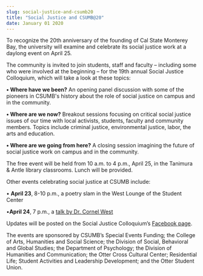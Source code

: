 ```yaml
---
slug: social-justice-and-csumb20
title: "Social Justice and CSUMB@20"
date: January 01 2020
---
```


 
<p>
  To recognize the 20th anniversary of the founding of Cal State Monterey Bay,
  the university will examine and celebrate its social justice work at a daylong
  event on April 25.
</p>
<p>
  The community is invited to join students, staff and faculty – including some
  who were involved at the beginning – for the 19th annual Social Justice
  Colloquium, which will take a look at these topics:
</p>
<p>
  <strong>• Where have we been?</strong> An opening panel discussion with some
  of the pioneers in CSUMB's history about the role of social justice on campus
  and in the community.
</p>
<p>
  <strong>• Where are we now?</strong> Breakout sessions focusing on critical
  social justice issues of our time with local activists, students, faculty and
  community members. Topics include criminal justice, environmental justice,
  labor, the arts and education.
</p>
<p>
  <strong>• Where are we going from here?</strong> A closing session imagining
  the future of social justice work on campus and in the community.
</p>
<p>
  The free event will be held from 10 a.m. to 4 p.m., April 25, in the Tanimura
  &amp; Antle library classrooms. Lunch will be provided.
</p>
<p>Other events celebrating social justice at CSUMB include:</p>
<p>
  • <strong>April 23</strong>, 8&#45;10 p.m., a poetry slam in the West Lounge
  of the Student Center
</p>
<p>
  •<strong>April 24</strong>, 7 p.m., a
  <a
    href="https://csumb.edu/news/cornel&#45;west&#45;lectures&#45;csumb?_search=Cornel+West"
    >talk by Dr. Cornel West</a
  >
</p>
<p>
  Updates will be posted on the Social Justice Colloquium’s
  <a
    href="https://www.facebook.com/pages/CSUMB&#45;Social&#45;Justice&#45;Colloquium/645046742294022"
    >Facebook page</a
  >.
</p>
<p>
  The events are sponsored by CSUMB’s Special Events Funding; the College of
  Arts, Humanities and Social Science; the Division of Social, Behavioral and
  Global Studies; the Department of Psychology; the Division of Humanities and
  Communication; the Otter Cross Cultural Center; Residential Life; Student
  Activities and Leadership Development; and the Otter Student Union.
</p>
 
